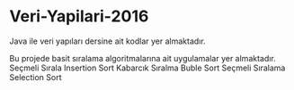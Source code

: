 # Veri-Yapilari-2016
Java ile veri yapıları dersine ait kodlar yer  almaktadır.

Bu projede basit sıralama algoritmalarına ait uygulamalar yer almaktadır. 
Seçmeli Sırala Insertion Sort
Kabarcık Sıralma Buble Sort
Seçmeli Sıralama Selection Sort
